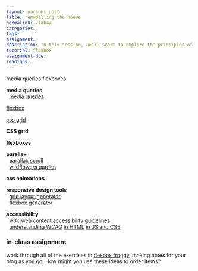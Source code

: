 ```yaml
---  
layout: parsons_post  
title: remodelling the house
permalink: /lab4/  
categories:   
tags:  
assignment: 
description: In this session, we'll start to explore the principles of responsive web design, looking at way to change a site depending on the environment that displays it. 
tutorial: flexbox
assignment-due: 
readings: 
---  
```



media queries flexboxes

**media queries**  
  [media queries](https://www.w3schools.com/css/css3_mediaqueries.asp)  



[flexbox](https://www.w3schools.com/css/css3_flexbox.asp)  

[css grid]()  

**CSS grid**  


**flexboxes**  


**parallax**  
  [parallax scroll](https://www.w3schools.com/howto/howto_css_parallax.asp)  
  [wildflowers garden](http://wildflowers.garden/garden5.php)  

**css animations**  

**responsive design tools**  
  [grid layout generator](https://css-grid-layout-generator.pw)  
  [flexbox generator](https://loading.io/flexbox/)  

**accessibility**  
  [w3c](https://www.w3.org/standards/webdesign/accessibility) [web content accessibility guidelines](https://www.w3.org/TR/WCAG21/)  
  [understanding WCAG](https://developer.mozilla.org/en-US/docs/Web/Accessibility/Understanding_WCAG) [in HTML](https://developer.mozilla.org/en-US/docs/Learn/Accessibility/HTML) [in JS and CSS](https://developer.mozilla.org/en-US/docs/Learn/Accessibility/CSS_and_JavaScripts)  

### in-class assignment
work through all of the exercises in [flexbox froggy](https://flexboxfroggy.com), making notes for your blog as you go. How might you use these ideas to order items?